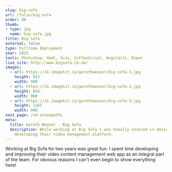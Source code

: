 ```yaml
---
slug: big-sofa
url: /folio/big-sofa
order: 80
thumb:
- type: jpg
  name: big-sofa.jpg
title: Big Sofa
external: false
type: Fulltime Employment
year: 2015
tools: Photoshop, Haml, Scss, CoffeeScript, AngularJs, Rspec
live_site: http://www.bigsofa.co.uk/
images:
  - url: https://ik.imagekit.io/garethweaver/big-sofa-1.jpg
    height: 922
    width: 900
  - url: https://ik.imagekit.io/garethweaver/big-sofa-2.jpg
    height: 854
    width: 900
  - url: https://ik.imagekit.io/garethweaver/big-sofa-3.jpg
    height: 1261
    width: 900
next_page: /sd-osteopaths
meta:
  title: Gareth Weaver - Big Sofa
  description: While working at Big Sofa I was heavily involed in designing and
    developing their video management platform.
---
```

Working at Big Sofa for two years was great fun. I spent time developing
and improving their video content management web app as an integral part of the
team. For obvious reasons I can't even begin to show everything here!
